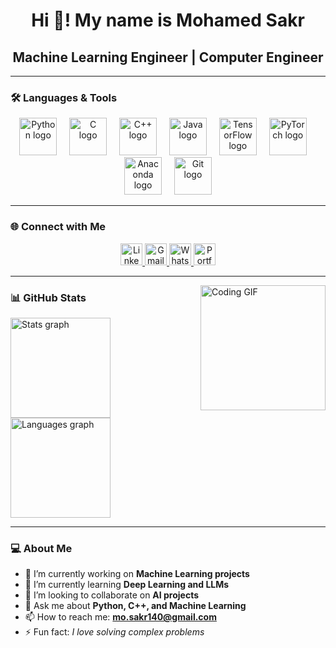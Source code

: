 <div align="center">
  <h1>Hi 👋! My name is Mohamed Sakr</h1>
  <h2>Machine Learning Engineer | Computer Engineer</h2>
</div>

---

### 🛠️ Languages & Tools
<div align="center"> 
  <img src="https://skillicons.dev/icons?i=py" height="60" alt="Python logo" /> 
  <img width="12" />
  <img src="https://cdn.jsdelivr.net/gh/devicons/devicon/icons/c/c-original.svg" height="60" alt="C logo" /> 
  <img width="12" />
  <img src="https://cdn.jsdelivr.net/gh/devicons/devicon/icons/cplusplus/cplusplus-original.svg" height="60" alt="C++ logo" /> 
  <img width="12" />
  <img src="https://cdn.jsdelivr.net/gh/devicons/devicon/icons/java/java-original.svg" height="60" alt="Java logo" /> 
  <img width="12" />
  <img src="https://cdn.jsdelivr.net/gh/devicons/devicon/icons/tensorflow/tensorflow-original.svg" height="60" alt="TensorFlow logo" /> 
  <img width="12" />
  <img src="https://cdn.jsdelivr.net/gh/devicons/devicon/icons/pytorch/pytorch-original.svg" height="60" alt="PyTorch logo" /> 
  <img width="12" />
  <img src="https://cdn.jsdelivr.net/gh/devicons/devicon/icons/anaconda/anaconda-original.svg" height="60" alt="Anaconda logo" /> 
  <img width="12" />
  <img src="https://cdn.jsdelivr.net/gh/devicons/devicon/icons/git/git-original.svg" height="60" alt="Git logo" /> 
</div>

---

### 🌐 Connect with Me
<div align="center"> 
  <a href="https://www.linkedin.com/in/mohamed-sakr-15b674279" target="_blank">
    <img src="https://img.shields.io/static/v1?message=LinkedIn&logo=linkedin&color=0077B5&logoColor=white&style=for-the-badge" height="35" alt="LinkedIn logo" />
  </a> 
  <a href="mailto:mo.sakr140@gmail.com">
    <img src="https://img.shields.io/static/v1?message=Gmail&logo=gmail&color=D14836&logoColor=white&style=for-the-badge" height="35" alt="Gmail logo" />
  </a> 
  <a href="https://wa.me/2001009252592">
    <img src="https://img.shields.io/static/v1?message=WhatsApp&logo=whatsapp&color=25D366&logoColor=white&style=for-the-badge" height="35" alt="WhatsApp logo" />
  </a> 
  <a href="https://m0hamedsakr.github.io/Portofilio/">
    <img src="https://img.shields.io/static/v1?message=Portfolio&logo=google-chrome&color=4285F4&logoColor=white&style=for-the-badge" height="35" alt="Portfolio logo" />
  </a> 
</div>

---

<img align="right" height="200" src="https://media.giphy.com/media/d2hEYuYjsCjHq/giphy.gif" alt="Coding GIF" />

### 📊 GitHub Stats
<div align="left"> 
  <img src="https://github-readme-stats.vercel.app/api?username=M0hamedSakr&show_icons=true&include_all_commits=true&count_private=true&theme=dracula" height="160" alt="Stats graph" /> 
  <img src="https://github-readme-stats.vercel.app/api/top-langs?username=M0hamedSakr&layout=compact&langs_count=6&theme=dracula" height="160" alt="Languages graph" /> 
</div>





---

### 💻 About Me
- 🔭 I’m currently working on **Machine Learning projects**  
- 🌱 I’m currently learning **Deep Learning and LLMs**  
- 👯 I’m looking to collaborate on **AI projects**  
- 💬 Ask me about **Python, C++, and Machine Learning**  
- 📫 How to reach me: **mo.sakr140@gmail.com**  
- ⚡ Fun fact: *I love solving complex problems*  
